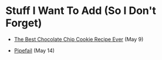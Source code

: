 # Stuff I Want To Add (So I Don't Forget)

* [The Best Chocolate Chip Cookie Recipe Ever](https://joyfoodsunshine.com/the-most-amazing-chocolate-chip-cookies/) (May 9)

* [Pipefail](https://vaneyckt.io/posts/safer_bash_scripts_with_set_euxo_pipefail/) (May 14)

